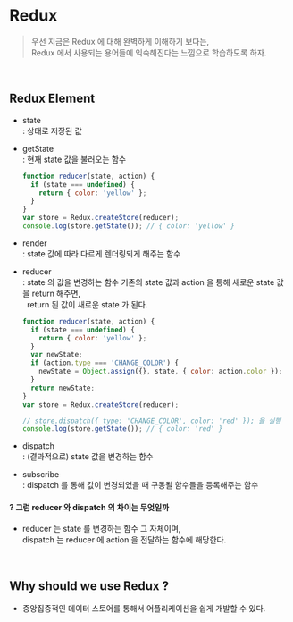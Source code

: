 # Redux

> 우선 지금은 Redux 에 대해 완벽하게 이해하기 보다는, <br/>
> Redux 에서 사용되는 용어들에 익숙해진다는 느낌으로 학습하도록 하자.

<br/>

## Redux Element

- state <br/>
  : 상태로 저장된 값
- getState <br/>
  : 현재 state 값을 불러오는 함수

  ```javascript
  function reducer(state, action) {
    if (state === undefined) {
      return { color: 'yellow' };
    }
  }
  var store = Redux.createStore(reducer);
  console.log(store.getState()); // { color: 'yellow' }
  ```

- render <br/>
  : state 값에 따라 다르게 렌더링되게 해주는 함수
- reducer <br/>
  : state 의 값을 변경하는 함수 기존의 state 값과 action 을 통해 새로운 state 값을 return 해주면, <br/>
  &nbsp; return 된 값이 새로운 state 가 된다.

  ```javascript
  function reducer(state, action) {
    if (state === undefined) {
      return { color: 'yellow' };
    }
    var newState;
    if (action.type === 'CHANGE_COLOR') {
      newState = Object.assign({}, state, { color: action.color });
    }
    return newState;
  }
  var store = Redux.createStore(reducer);

  // store.dispatch({ type: 'CHANGE_COLOR', color: 'red' }); 을 실행
  console.log(store.getState()); // { color: 'red' }
  ```

- dispatch <br/>
  : (결과적으로) state 값을 변경하는 함수
- subscribe <br/>
  : dispatch 를 통해 값이 변경되었을 때 구동될 함수들을 등록해주는 함수

#### ? 그럼 reducer 와 dispatch 의 차이는 무엇일까

- reducer 는 state 를 변경하는 함수 그 자체이며, <br/>
  dispatch 는 reducer 에 action 을 전달하는 함수에 해당한다.

<br/>

## Why should we use Redux ?

- 중앙집중적인 데이터 스토어를 통해서 어플리케이션을 쉽게 개발할 수 있다.
